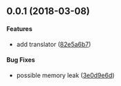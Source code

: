 <a name="0.0.1"></a>
## 0.0.1 (2018-03-08)


#### Features

*   add translator ([82e5a6b7](82e5a6b7))

#### Bug Fixes

*   possible memory leak ([3e0d9e6d](3e0d9e6d))
